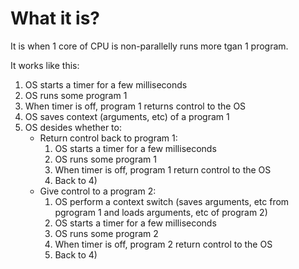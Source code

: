 #                   What it is? 

It is when 1 core of CPU is non-parallelly runs more tgan 1 program. 

It works like this:
1) OS starts a timer for a few milliseconds
2) OS runs some program 1
3) When timer is off, program 1 returns control to the OS
4) OS saves context (arguments, etc) of a program 1 
5) OS desides whether to:
    * Return control back to program 1:
        1) OS starts a timer for a few milliseconds
        2) OS runs some program 1
        3) When timer is off, program 1 return control to the OS
        4) Back to 4)
    * Give control to a program 2:
        1) OS perform a context switch (saves arguments, etc from pgrogram 1 and loads arguments, etc of program 2)
        2) OS starts a timer for a few milliseconds
        3) OS runs some program 2
        4) When timer is off, program 2 return control to the OS
        5) Back to 4)